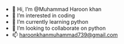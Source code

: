 - 👋 Hi, I’m @Muhammad Haroon khan
- 👀 I’m interested in coding
- 🌱 I’m currently learning python
- 💞️ I’m looking to collaborate on python 
- 📫 haroonkhanmuhammad739@gmail.com

<!---
Haroon512/Haroon512 is a ✨ special ✨ repository because its `README.md` (this file) appears on your GitHub profile.
You can click the Preview link to take a look at your changes.
--->
